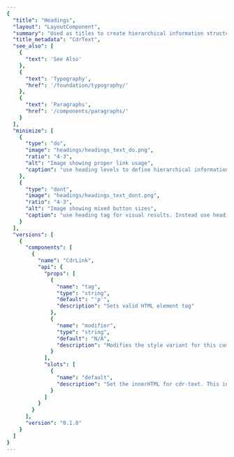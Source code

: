 ```yaml
---
{
  "title": "Headings",
  "layout": "LayoutComponent",
  "summary": "Used as titles to create hierarchical information structure within a page layout",
  "title_metadata": "CdrText",
  "see_also": [
    {
      "text": 'See Also'
    },
    {
      "text": 'Typography',
      "href": '/foundation/typography/'
    },
    {
      "text": 'Paragraphs',
      "href": '/components/paragraphs/'
    }
  ],
  "minimize": [
    {
      "type": "do",
      "image": "headings/headings_text_do.png",
      "ratio": "4-3",
      "alt": "Image showing proper link usage",
      "caption": "use heading levels to define hierarchical information."
    },
    {
      "type": "dont",
      "image": "headings/headings_text_dont.png",
      "ratio": "4-3",
      "alt": "Image showing mixed button sizes",
      "caption": "use heading tag for visual results. Instead use heading modifiers."
    }
  ],
  "versions": [
    {
      "components": [
        {
          "name": "CdrLink",
          "api": {
            "props": [
              {
                "name": "tag",
                "type": "string",
                "default": "'p'",
                "description": "Sets valid HTML element tag"
              },
              {
                "name": "modifier",
                "type": "string",
                "default": "N/A",
                "description": "Modifies the style variant for this component. Possible values: { ‘display’  |  ‘display-static’  |  ‘heading-large’  |  ‘heading-large-static’  |  ‘heading-medium’  |  ‘heading-medium-static’  |  ‘heading-small’  |  ‘heading-small-static’  |  ‘subheading  }"
              }
            ],
            "slots": [
              {
                "name": "default",
                "description": "Set the innerHTML for cdr-text. This includes text and html markup."
              }
            ]
          }
        }
      ],
      "version": "0.1.0"
    }
  ]
}
---
```


<cdr-doc-tabs>
<template slot="Overview">
<cdr-doc-table-of-contents-shell 
    :appended-nav-items="[
      {
        text: 'Related Components'
      },
      {
        text: 'Typography'
      },
      {
        text: 'Paragraph',
        href: '../paragraph/'
      }
    ]">

## Display

Use for responsive display heading.

<cdr-doc-example-code-pair :background-toggle="false" repository-href="https://github.com/rei/rei-cedar/tree/18.07.1/src/components/text" sandbox-href="https://codesandbox.io/s/10lx8v0qm4" >

```html
  <cdr-text
    tag="h4"
    modifier="display">
      When you gear up, we give back
  </cdr-text>
```

</cdr-doc-example-code-pair>

## Display Static

Use for non-responsive display heading that maintains font size across all viewport sizes.

<cdr-doc-example-code-pair :background-toggle="false" repository-href="https://github.com/rei/rei-cedar/tree/18.07.1/src/components/text" sandbox-href="https://codesandbox.io/s/10lx8v0qm4">

```html
  <cdr-text modifier="display-static">
    When you gear up, we give back
  </cdr-text>
```

</cdr-doc-example-code-pair>

## Heading Large

Use for a responsive large heading.

<cdr-doc-example-code-pair :background-toggle="false" repository-href="https://github.com/rei/rei-cedar/tree/18.07.1/src/components/text" sandbox-href="https://codesandbox.io/s/10lx8v0qm4">

```html
  <cdr-text modifier="heading-large">
    When you gear up, we give back
  </cdr-text>
```

</cdr-doc-example-code-pair>

## Heading Large Static

Use for non-responsive large heading that maintains font size across all viewport sizes.

<cdr-doc-example-code-pair :background-toggle="false" repository-href="https://github.com/rei/rei-cedar/tree/18.07.1/src/components/text" sandbox-href="https://codesandbox.io/s/10lx8v0qm4">

```html
  <cdr-text modifier="heading-large-static">
    When you gear up, we give back
  </cdr-text>
```

</cdr-doc-example-code-pair>

## Heading Medium

Use for a responsive medium heading.

<cdr-doc-example-code-pair :background-toggle="false" repository-href="https://github.com/rei/rei-cedar/tree/18.07.1/src/components/text" sandbox-href="https://codesandbox.io/s/10lx8v0qm4">

```html
  <cdr-text modifier="heading-medium">
    When you gear up, we give back
  </cdr-text>
```

</cdr-doc-example-code-pair>

## Heading Medium Static

Use for non-responsive medium heading that maintains font size across all viewport sizes.

<cdr-doc-example-code-pair :background-toggle="false" repository-href="https://github.com/rei/rei-cedar/tree/18.07.1/src/components/text" sandbox-href="https://codesandbox.io/s/10lx8v0qm4">

```html
  <cdr-text modifier="heading-medium-static">
    When you gear up, we give back
  </cdr-text>
```

</cdr-doc-example-code-pair>

## Heading Small

Use for a responsive small heading.

<cdr-doc-example-code-pair :background-toggle="false" repository-href="https://github.com/rei/rei-cedar/tree/18.07.1/src/components/text" sandbox-href="https://codesandbox.io/s/10lx8v0qm4">

```html
  <cdr-text modifier="heading-small">
    When you gear up, we give back
  </cdr-text>
```

</cdr-doc-example-code-pair>

## Heading Small Static

Use for non-responsive small heading that maintains font size across all viewport sizes.

<cdr-doc-example-code-pair :background-toggle="false" repository-href="https://github.com/rei/rei-cedar/tree/18.07.1/src/components/text" sandbox-href="https://codesandbox.io/s/10lx8v0qm4">

```html
  <cdr-text modifier="heading-small-static">
    When you gear up, we give back
  </cdr-text>
```

</cdr-doc-example-code-pair>

## Subheading

Use for subheadings that are positioned beneath small headings.

<cdr-doc-example-code-pair :background-toggle="false" repository-href="https://github.com/rei/rei-cedar/tree/18.07.1/src/components/text" sandbox-href="https://codesandbox.io/s/10lx8v0qm4">

```html
  <cdr-text modifier="subheading">
    When you gear up, we give back
  </cdr-text>
```

</cdr-doc-example-code-pair>

## Accessibility

To ensure that usage of this component complies with accessibility guidelines:

- Use h1-h6 to identify headings (`<h1>`, `<h2>`, `<h3>`, `<h4>`, `<h5>`, and `<h6>`)
  - If additional headings are needed (`<h7>` and so on), following technique described on this page: [ARIA12: Using role=heading to identify headings](https://www.w3.org/TR/WCAG20-TECHS/ARIA12)
- Headings are used to label page regions
  - Use aria-labelled to associate headings with their page region, as described in the [label page regions](https://www.w3.org/WAI/tutorials/page-structure/labels/#using-aria-labelledby) section of this tutorial
- Subheadings are not semantic headings. Subheadings may be visually styled as a heading but will not be navigable using a screen reader
- For PDF documents, follow technique on this page: [Providing headings by marking content with heading tags in PDF documents](https://www.w3.org/TR/WCAG20-TECHS/PDF9)
- Assistive technologies skim the structure of a page:
  - Allow users to navigate to or skip over sections through the use of heading levels
  - Avoid skipping heading levels (e.g., `<h2>`  to  `<h4>` )

- This component has compliance with WCAG guidelines by: 
  - Defining semantic heading levels with ability to assign predefined visual heading styles to each level

</cdr-doc-table-of-contents-shell>
</template>

<template slot="Design Guidelines">
<cdr-doc-table-of-contents-shell 
    :appended-nav-items="[
       {
        text: 'Related Components'
      },
      {
        text: 'Typography'
      },
      {
        text: 'Paragraph',
        href: '../paragraph/'
      }
    ]">

## Use when

- Creating hierarchical structure of information in a page layout
- Improving quick scanning of page content for sighted users and screen readers

### Don’t use when

- Tagging as a semantic heading when an element only needs to be highlighted or emphasized within your content. Instead, use sizing modifier for this component

## Foundations

- When using this component with semantic headings  from `<h1>` to `<h6>`, typographic styles set up a visual hierarchy created within CSS that helps to establish the order of importance
- Identify headings at the beginning of a section
- Position headings at or near the top of a section

## Content

- Be specific. Provide facts or information that pique user interest. Avoid broad and generic headings
- Start heading titles with strong and familiar keywords to increase scannability
- Ensure the heading works out of page context, such as in search results, social media streams, blog posts, and news feeds
  - Start with most descriptive word. For example, in a section labeled “Disaster Relief” instead of “Preparation for floods”, use “Flood preparation”
  - Avoid duplicating headings (e.g. "More Details")
- Omit needless words. Be clear and concise
- Limit heading length for improved scale across variable container widths
- Headings must:
  - Start with a capital letter
  - Capitalize proper nouns
  - Use sentence case
  - Left-align multi-line headings

## Behavior

- Minimize text overlaid on images and multicolored backgrounds, which can degrade legibility. If text is overlaid on an image:
  - Ensure an accessible contrast between the text and the background
  - Implement image text with proper HTML markup and use CSS to embed any special fonts

### Do / Don’t

<do-dont :examples="$page.frontmatter.minimize" />

## Responsiveness

Responsive heading font sizes are the default for heading levels except subheading. Refer to Overview section for more information. 

## Resources

- WebAIM: [Semantic Structure](https://webaim.org/techniques/semanticstructure/)

</cdr-doc-table-of-contents-shell>
</template>

<template slot="API">
<cdr-doc-table-of-contents-shell
    :appended-nav-items="[
       {
        text: 'Related Components'
      },
      {
        text: 'Typography'
      },
      {
        text: 'Paragraph',
        href: '../paragraph/'
      }
    ]">

## Props

<cdr-doc-api type="prop" :api-data="$page.frontmatter.versions[0].components[0].api.props" />

## Slots

<cdr-doc-api type="slot" :api-data="$page.frontmatter.versions[0].components[0].api.slots" />

## Installation

Resources are available within the [CdrText package](https://www.npmjs.com/package/@rei/cdr-text)

- Component: `@rei/cdr-text`

To incorporate the required assets for a component, use the following steps:

### 1. Install using NPM

Install the `CdrText` package using `npm` in your terminal:

_Terminal_

```bash
npm i -S @rei/cdr-text
```

### 2. Import dependencies

_main.js_

```javascript
// import your required CSS.
import '@rei/cdr-assets/dist/cdr-core.css';
import '@rei/cdr-assets/dist/cdr-fonts.css';
```

### 3. Add component to a template

_local.vue_

```vue
<template>
  <cdr-text
    modifier="body"
  >
    For long-form content like expert advice articles or co-op journal entries.
  </cdr-text>
</template>

<script>
import { CdrText } from '@rei/cdr-text';
export default {
  ...
  components: {
     CdrText  
  }
}
</script>
```

## Usage

The cdrText component allows for styling any html element with available text styles. Visual style and semantic meaning are managed independently by providing: 

- Element to the `tag` prop 
- Style to the `modifier` prop

This method decouples the semantic meaning of a heading level from the visual representation.

With this decoupling, you can style other markup to look like a heading that semantically isn’t a heading. For example, you can style an `<a>` tag in a multi-level navigation as a heading.

```vue
  <cdr-text
    tag="a"
    modifier="heading-small"
    href="http://www.rei.com">
      Heading-large linked
  </cdr-text>
```

This will result in the following HTML:

```html
  <cdr-text modifier="body">
   <a class=”heading-small” href=”http://www.rei.com”>Heading-small linked</a>
  </cdr-text>
```

**CdrText** modifiers can be nested within semantic headings. The below modifier for subheading is nested in the `<h2>` tag.

```vue
  <cdr-text
    tag="h2"
    modifier="heading-large">
    I'm a heading
    <cdr-text
      tag="span"
      modifier="subheading"
    >
      And I'm a visual subheading
    </cdr-text>
  </cdr-text>
```

This will result in the following HTML:

```html
  <h2>
    I’m a heading
      <span class=”subheading”>
          And I’m a visual subheading
      </span>
  </h2>
```

### Responsive headings

- Heading modifiers (without the “-static” ending) are responsive
- To disable resizing at breakpoints use static variants (ending with “-static”)

```vue
  <cdr-text
    tag="em"
    modifier="heading-medium-static">
    I should not change size at breakpoint
  </cdr-text>
```

## Heading levels

When using actual heading elements via the tag property, nest headings by their level:

- Most important heading has the level 1 (`<h1>`) and the least important heading level 6 (`<h6>`)
- Headings with an equal or higher level start a new section
- Headings with a lower level start new subsections that are part of the higher level section

Skipping heading levels can be confusing and should be avoided where possible:

- Avoid following an `<h2>` tag by an `<h4>` tag
- If an `<h4>` tag closes a previous section, follow with a `<h2>` tag to open the next section

### Exception for fixed page sections

In fixed sections of the page (e.g. sidebars), heading levels **should not** change depending on the heading levels in other areas of the page. Consistency across pages is required throughout the REI digital properties as explained on the [Navigation Design Principles Confluence page](https://confluence.rei.com/display/NAV/Navigation+Design+Principles).

</cdr-doc-table-of-contents-shell>
</template>

<template slot="History">

## 1.0.0

- Enables the visual style of many heading levels and subheading to be applied flexibly to HTML headings (`<h1>` to `<h6>`) and other HTML elements
- Enables responsive heading font sizes that are applied by default and disable as an alternative with following modifiers:
  - Display
  - Heading-large
  - Heading-medium
  - Heading-small
- Disables responsive heading font sizes as an alternative with following modifiers:
  - Display-static
  - Heading-large-static
  - Heading-medium-static
  - Heading-small-static
  - Subheading

</template>
</cdr-doc-tabs>
